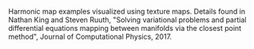Harmonic map examples visualized using texture maps. Details found in 
Nathan King and Steven Ruuth, "Solving variational problems and partial 
differential equations mapping between manifolds via the closest point 
method", Journal of Computational Physics, 2017.



